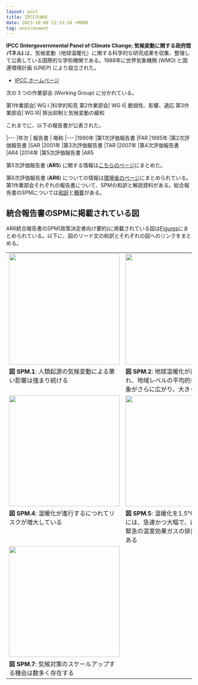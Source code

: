 ```yaml
---
layout: post
title: IPCCのAR6
date: 2023-10-08 12:33:24 +0000
tag: environment
---
```

<strong>IPCC (Intergovernmental Panel of Climate Change; 気候変動に関する政府間パネル) </strong>は、気候変動（地球温暖化）に関する科学的な研究成果を収集、整理して公表している国際的な学術機関である。1988年に世界気象機関 (WMO) と国連環境計画 (UNEP) により設立された。

- [IPCC ホームページ](http://www.ipcc.ch/)

次の３つの作業部会 (Working Group) に分かれている。

第1作業部会| WG I |科学的知見
第2作業部会| WG II| 脆弱性、影響、適応
第3作業部会| WG III| 排出抑制と気候変動の緩和

これまでに、以下の報告書が公表された。

|---
|年次 | 報告書 | 略称
|---
|1990年 |第1次評価報告書 |FAR
|1995年 |第2次評価報告書 |SAR
|2001年 |第3次評価報告書 |TAR
|2007年 |第4次評価報告書 |AR4
|2014年 |第5次評価報告書 |AR5

第5次評価報告書 (<strong>AR5</strong>) に関する情報は[こちらのページ](/2015/10/23/ipcc-2013-fig/)にまとめた。

第6次評価報告書 (<strong>AR6</strong>) についての情報は[環境省のページ](http://www.env.go.jp/earth/ipcc/6th/)にまとめられている。第1作業部会それぞれの報告書について、SPMの和訳と解説資料がある。総合報告書のSPMについては[和訳](https://www.env.go.jp/content/000127495.pdf)と[概要](https://www.env.go.jp/content/000126429.pdf)がある。

## 統合報告書のSPMに掲載されている図

AR6統合報告書のSPM(政策決定者向け要約)に掲載されている図は[Figures](https://www.ipcc.ch/report/ar6/syr/figures/)にまとめられている。以下に、図のリード文の和訳とそれぞれの図へのリンクをまとめる。

<table>
  <tr>
   <td>
     <a href="https://www.ipcc.ch/report/ar6/syr/figures/figure-spm-1"><img alt="" src="https://www.ipcc.ch/report/ar6/syr/downloads/figures/IPCC_AR6_SYR_SPM_Figure1.png" style="width:300px;" /></a>
   </td>
   <td>
     <a href="https://www.ipcc.ch/report/ar6/syr/figures/figure-spm-2"><img alt="" src="https://www.ipcc.ch/report/ar6/syr/downloads/figures/IPCC_AR6_SYR_SPM_Figure2.png" style="width:300px;" /></a>
   </td>
   <td>
     <a href="https://www.ipcc.ch/report/ar6/syr/figures/figure-spm-3"><img alt="" src="https://www.ipcc.ch/report/ar6/syr/downloads/figures/IPCC_AR6_SYR_SPM_Figure3.png" style="width:300px;" /></a>
   </td>
  </tr>
  <tr>
   <td valign="top">
    <strong>図 SPM.1</strong>: 人類起源の気候変動による悪い影響は強まり続ける</td>
   <td valign="top">
    <strong>図 SPM.2</strong>: 地球温暖化が進行するにつれ、地域レベルの平均的な気候や極段現象がさらに広がり、大きくなる</td>
   <td valign="top">
    <strong>図 SPM.3</strong>: 将来の気候変動は、自然及び人間システムにわたって影響の深刻度を増大させ、地域間の差異を拡大させる</td>
  </tr>
  <tr>
   <td>
     <a href="https://www.ipcc.ch/report/ar6/syr/figures/figure-spm-4"><img alt="" src="https://www.ipcc.ch/report/ar6/syr/downloads/figures/IPCC_AR6_SYR_SPM_Figure4.png" style="width:300px;" /></a>
   </td>
   <td>
     <a href="https://www.ipcc.ch/report/ar6/syr/figures/figure-spm-5"><img alt="" src="https://www.ipcc.ch/report/ar6/syr/downloads/figures/IPCC_AR6_SYR_SPM_Figure5.png" style="width:300px;" /></a>
   </td>
   <td>
     <a href="https://www.ipcc.ch/report/ar6/syr/figures/figure-spm-6"><img alt="" src="https://www.ipcc.ch/report/ar6/syr/downloads/figures/IPCC_AR6_SYR_SPM_Figure6.png" style="width:300px;" /></a>
   </td>
  </tr>
  <tr>
   <td valign="top">
    <strong>図 SPM.4</strong>: 温暖化が進行するにつれてリスクが増大している</td>
   <td valign="top">
    <strong>図 SPM.5</strong>: 温暖化を1.5°Cと2°Cに抑えるには、急速かつ大幅で、ほとんどの場合緊急の温室効果ガスの排出削減が必要である</td>
   <td valign="top">
    <strong>図 SPM.6</strong>: 気候にレジリエントな開発を可能とする機会の窓が急速に閉じている</td>
  </tr>
  <tr>
   <td>
     <a href="https://www.ipcc.ch/report/ar6/syr/figures/figure-spm-7"><img alt="" src="https://www.ipcc.ch/report/ar6/syr/downloads/figures/IPCC_AR6_SYR_SPM_Figure7.png" style="width:300px;" /></a>
   </td>
  </tr>
   <tr>
   <td valign="top">
    <strong>図 SPM.7</strong>: 気候対策のスケールアップする機会は数多く存在する</td>
  </tr>
</table>
